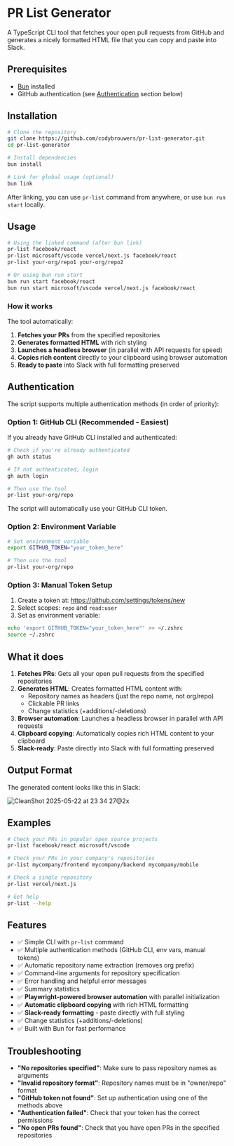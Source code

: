 # PR List Generator

A TypeScript CLI tool that fetches your open pull requests from GitHub and generates a nicely formatted HTML file that you can copy and paste into Slack.

## Prerequisites

- [Bun](https://bun.sh/) installed
- GitHub authentication (see [Authentication](#authentication) section below)

## Installation

```bash
# Clone the repository
git clone https://github.com/codybrouwers/pr-list-generator.git
cd pr-list-generator

# Install dependencies
bun install

# Link for global usage (optional)
bun link
```

After linking, you can use `pr-list` command from anywhere, or use `bun run start` locally.

## Usage

```bash
# Using the linked command (after bun link)
pr-list facebook/react
pr-list microsoft/vscode vercel/next.js facebook/react
pr-list your-org/repo1 your-org/repo2

# Or using bun run start
bun run start facebook/react
bun run start microsoft/vscode vercel/next.js facebook/react
```

### How it works

The tool automatically:
1. **Fetches your PRs** from the specified repositories
2. **Generates formatted HTML** with rich styling
3. **Launches a headless browser** (in parallel with API requests for speed)
4. **Copies rich content** directly to your clipboard using browser automation
5. **Ready to paste** into Slack with full formatting preserved

## Authentication

The script supports multiple authentication methods (in order of priority):

### Option 1: GitHub CLI (Recommended - Easiest)
If you already have GitHub CLI installed and authenticated:

```bash
# Check if you're already authenticated
gh auth status

# If not authenticated, login
gh auth login

# Then use the tool
pr-list your-org/repo
```

The script will automatically use your GitHub CLI token.

### Option 2: Environment Variable
```bash
# Set environment variable
export GITHUB_TOKEN="your_token_here"

# Then use the tool
pr-list your-org/repo
```

### Option 3: Manual Token Setup
1. Create a token at: https://github.com/settings/tokens/new
2. Select scopes: `repo` and `read:user`
3. Set as environment variable:
```bash
echo 'export GITHUB_TOKEN="your_token_here"' >> ~/.zshrc
source ~/.zshrc
```

## What it does

1. **Fetches PRs**: Gets all your open pull requests from the specified repositories
2. **Generates HTML**: Creates formatted HTML content with:
   - Repository names as headers (just the repo name, not org/repo)
   - Clickable PR links
   - Change statistics (+additions/-deletions)
3. **Browser automation**: Launches a headless browser in parallel with API requests
4. **Clipboard copying**: Automatically copies rich HTML content to your clipboard
5. **Slack-ready**: Paste directly into Slack with full formatting preserved

## Output Format

The generated content looks like this in Slack:

![CleanShot 2025-05-22 at 23 34 27@2x](https://github.com/user-attachments/assets/4340108c-5654-4ca2-af1f-c70f858e1a4e)

## Examples

```bash
# Check your PRs in popular open source projects
pr-list facebook/react microsoft/vscode

# Check your PRs in your company's repositories
pr-list mycompany/frontend mycompany/backend mycompany/mobile

# Check a single repository
pr-list vercel/next.js

# Get help
pr-list --help
```

## Features

- ✅ Simple CLI with `pr-list` command
- ✅ Multiple authentication methods (GitHub CLI, env vars, manual tokens)
- ✅ Automatic repository name extraction (removes org prefix)
- ✅ Command-line arguments for repository specification
- ✅ Error handling and helpful error messages
- ✅ Summary statistics
- ✅ **Playwright-powered browser automation** with parallel initialization
- ✅ **Automatic clipboard copying** with rich HTML formatting
- ✅ **Slack-ready formatting** - paste directly with full styling
- ✅ Change statistics (+additions/-deletions)
- ✅ Built with Bun for fast performance

## Troubleshooting

- **"No repositories specified"**: Make sure to pass repository names as arguments
- **"Invalid repository format"**: Repository names must be in "owner/repo" format
- **"GitHub token not found"**: Set up authentication using one of the methods above
- **"Authentication failed"**: Check that your token has the correct permissions
- **"No open PRs found"**: Check that you have open PRs in the specified repositories
